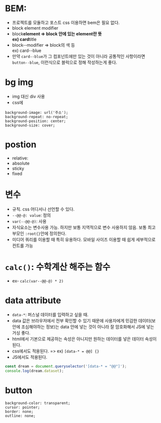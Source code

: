 # BEM:

- 프로젝트를 모듈하고 포스트 css 이용하면 bem은 필요 없다.
- block element modifier
- block**element => block 안에 있는 element란 뜻<br/>
  ex) card**title
- block--modifier => block의 색 등<br/>
  ex) card--blue
- 만약 `card--blue`가 그 컴포넌트에만 있는 것이 아니라 공통적인 사항이라면 `button--blue`, 이런식으로 블럭으로 정해 작성하는게 좋다.

# bg img

- img 대신 div 사용
- css에

```
background-image: url('주소');
background-repeat: no-repeat;
background-position: center;
background-size: cover;
```

# postion

- relative:
- absolute
- sticky
- fixed

# 변수

- 규칙. css 어디서나 선언할 수 있다.
- `--@@-@: value`: 정의
- `var(--@@-@)`: 사용
- 자식요소는 변수사용 가능. 하지만 보통 지역적으로 변수 사용하지 않음. 보통 최고 부모인 `:root{}`안에 정의한다.
- 미디어 쿼리를 이용할 때 특히 유용하다. 모바일 사이즈 이용할 때 쉽게 세부적으로 컨트롤 가능

# `calc()`: 수학계산 해주는 함수

- ex- `calc(var--@@-@) * 2)`

# data attribute

- `data-*`: 퍼스널 데이터를 입력하고 싶을 때.
- data 값은 브라우저에서 전부 확인할 수 있기 때문에 사용자에게 민감한 데이터(보안에 조심해야하는 정보)는 data 안에 넣는 것이 아니라 잘 암호화해서 JS에 넣는 거싱 좋다.
- html에서 기본으로 제공하는 속성은 아니지만 원하는 데이터를 넣은 데이터 속성이 된다.
- css에서도 적용된다. => ex) `[data-* = @@] {}`
- JS에서도 적용된다.

```javascript
const dream = document.queryselector('[data-* = "@@"]');
console.log(dream.dataset);
```

# button

```
background-color: transparent;
cursor: pointer;
border: none;
outline: none;
```
